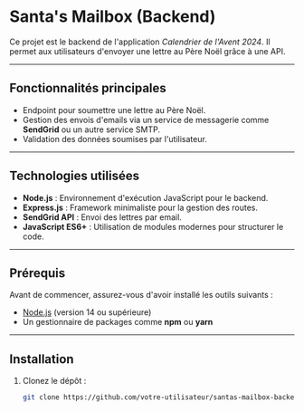 # Santa's Mailbox (Backend)

Ce projet est le backend de l'application *Calendrier de l'Avent 2024*. Il permet aux utilisateurs d'envoyer une lettre au Père Noël grâce à une API.

---

## **Fonctionnalités principales**

- Endpoint pour soumettre une lettre au Père Noël.
- Gestion des envois d'emails via un service de messagerie comme **SendGrid** ou un autre service SMTP.
- Validation des données soumises par l'utilisateur.

---

## **Technologies utilisées**

- **Node.js** : Environnement d'exécution JavaScript pour le backend.
- **Express.js** : Framework minimaliste pour la gestion des routes.
- **SendGrid API** : Envoi des lettres par email.
- **JavaScript ES6+** : Utilisation de modules modernes pour structurer le code.

---

## **Prérequis**

Avant de commencer, assurez-vous d'avoir installé les outils suivants :
- [Node.js](https://nodejs.org/) (version 14 ou supérieure)
- Un gestionnaire de packages comme **npm** ou **yarn**

---

## **Installation**

1. Clonez le dépôt :
   ```bash
   git clone https://github.com/votre-utilisateur/santas-mailbox-backend.git
